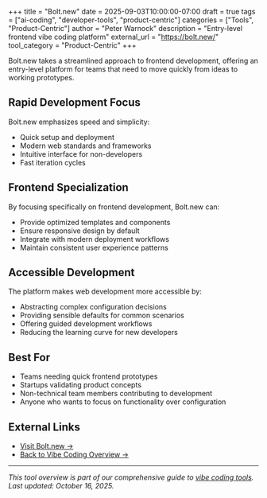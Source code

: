 +++
title = "Bolt.new"
date = 2025-09-03T10:00:00-07:00
draft = true
tags = ["ai-coding", "developer-tools", "product-centric"]
categories = ["Tools", "Product-Centric"]
author = "Peter Warnock"
description = "Entry-level frontend vibe coding platform"
external_url = "https://bolt.new/"
tool_category = "Product-Centric"
+++

Bolt.new takes a streamlined approach to frontend development, offering an entry-level platform for teams that need to move quickly from ideas to working prototypes.

## Rapid Development Focus

Bolt.new emphasizes speed and simplicity:
- Quick setup and deployment
- Modern web standards and frameworks
- Intuitive interface for non-developers
- Fast iteration cycles

## Frontend Specialization

By focusing specifically on frontend development, Bolt.new can:
- Provide optimized templates and components
- Ensure responsive design by default
- Integrate with modern deployment workflows
- Maintain consistent user experience patterns

## Accessible Development

The platform makes web development more accessible by:
- Abstracting complex configuration decisions
- Providing sensible defaults for common scenarios
- Offering guided development workflows
- Reducing the learning curve for new developers

## Best For

- Teams needing quick frontend prototypes
- Startups validating product concepts
- Non-technical team members contributing to development
- Anyone who wants to focus on functionality over configuration

## External Links

- [Visit Bolt.new →](https://bolt.new/)
- [Back to Vibe Coding Overview →](/posts/vibe-coding-revolution/)

---

*This tool overview is part of our comprehensive guide to [vibe coding tools](/posts/vibe-coding-revolution/). Last updated: October 16, 2025.*
